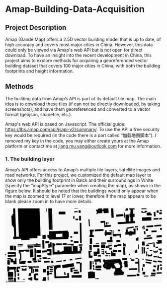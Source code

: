 # Amap-Building-Data-Acquisition

## Project Description
Amap (Gaode Map) offers a 2.5D vector building model that is up to date, of high accuracy and covers most major cities in China. However, this data could only be viewed via Amap's web API but is not open for direct download. To have an insight into the recent development in China, this project aims to explore methods for acquiring a georeferenced vector building dataset that covers 100 major cities in China, with both the building footprints and height information.

## Methods
The building data from Amap’s API is part of its default tile map. The main idea is to download these tiles (if can not be directly downloaded, by taking screenshots), and have them georeferenced and converted to a vector format (geojson, shapefile, etc.). 

Amap's web API is based on Javascript. The official guide: https://lbs.amap.com/api/jsapi-v2/summary/. To use the API a free security key would be required (in the code there is a part called “加载地图脚本”). I removed my key in the code, you may either create yours at the Amap platform or contact me at jiang.mu.yang@outlook.com for more information. 

### 1. The building layer
Amap’s API offers access to Amap’s multiple tile layers, satellite images and road networks. For this project, we customized the default map layer to show only the building footprint in Balck and their surroundings in White (specify the “mapStyle” parameter when creating the map), as shown in the figure below. It should be noted that the buildings would only appear when the map is zoomed to level 17 or lower, therefore if the map appears to be blank please zoom in to have more details.

![alt text](https://github.com/Muyang-Jiang/Amap-Building-Data-Acquisition/blob/main/pics/building_layer.png)


